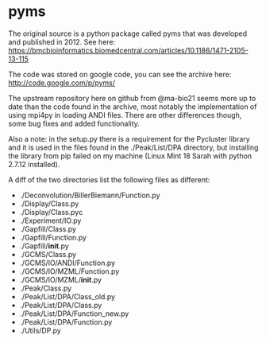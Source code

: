 # pyms
The original source is a python package called pyms that was developed and published in 2012.
See here: https://bmcbioinformatics.biomedcentral.com/articles/10.1186/1471-2105-13-115

The code was stored on google code, you can see the archive here: http://code.google.com/p/pyms/

The upstream repository here on github from @ma-bio21 seems more up to date than the code found in the archive, 
most notably the implementation of using mpi4py in loading ANDI files. There are other differences though, 
some bug fixes and added functionality. 

Also a note: in the setup.py there is a requirement for the Pycluster library and it is used in the 
files found in the ./Peak/List/DPA directory, but installing the library from pip failed on my machine 
(Linux Mint 18 Sarah with python 2.7.12 installed).

A diff of the two directories list the following files as different:
- ./Deconvolution/BillerBiemann/Function.py 
- ./Display/Class.py 
- ./Display/Class.pyc 
- ./Experiment/IO.py 
- ./Gapfill/Class.py 
- ./Gapfill/Function.py 
- ./Gapfill/__init__.py 
- ./GCMS/Class.py 
- ./GCMS/IO/ANDI/Function.py 
- ./GCMS/IO/MZML/Function.py 
- ./GCMS/IO/MZML/__init__.py 
- ./Peak/Class.py 
- ./Peak/List/DPA/Class_old.py 
- ./Peak/List/DPA/Class.py 
- ./Peak/List/DPA/Function_new.py 
- ./Peak/List/DPA/Function.py 
- ./Utils/DP.py 
